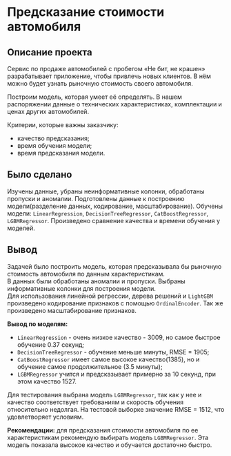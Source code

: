 # Предсказание стоимости автомобиля  

## Описание проекта
Сервис по продаже автомобилей с пробегом «Не бит, не крашен» разрабатывает приложение, чтобы привлечь новых клиентов. В нём можно будет узнать рыночную стоимость своего автомобиля.   

Построим модель, которая умеет её определять. В нашем распоряжении данные о технических характеристиках, комплектации и ценах других автомобилей.  

Критерии, которые важны заказчику:
* качество предсказания;
* время обучения модели;
* время предсказания модели.  

## Было сделано  
Изучены данные, убраны неинформативные колонки, обработаны пропуски и аномалии. Подготовлены данные к построению модели(разделение данных, кодирование, масштабирование). Обучены модели: `LinearRegression`, `DecisionTreeRegressor`, 
`CatBoostRegressor`, `LGBMRegressor`. Произведено сравнение качества и времени обучения у моделей.

## Вывод  
Задачей было построить модель, которая предсказывала бы рыночную стоимость автомобиля по данным характеристикам.  
В данных были обработаны аномалии и пропуски. Выбраны информативные колонки для построения модели.  
Для использования линейной регрессии, дерева решений и `LightGBM` произведено кодирование признаков с помощью `OrdinalEncoder`. Так же произведено масштабирование признаков.  

**Вывод по моделям:**
* `LinearRegression` - очень низкое качество - 3009, но самое быстрое обучение 0.37 секунд;
* `DecisionTreeRegressor` - обучение меньше минуты, RMSE = 1905;
* `CatBoostRegressor` имеет самое высокое качество(1385), но и обучение самое продолжительное (3.5 минуты);
* `LGBMRegressor` учится и предсказывает примерно за 10 секунд, при этом качество 1527.  

Для тестирования выбрана модель `LGBMRegressor`, так как у нее и качество соответствует требованиям и скорость обучения относительно недолгая.
На тестовой выборке значение RMSE = 1512, что удовлетворяет условиям.

**Рекомендации:** для предсказания стоимости автомобиля по ее характеристикам рекомендую выбирать модель `LGBMRegressor`. Эта модель показала высокое качество и обучается достаточно быстро. 
